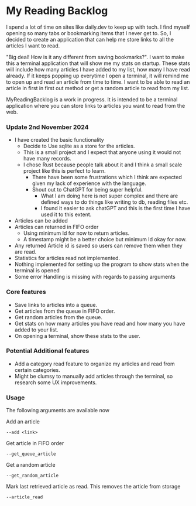 # My Reading Backlog
I spend a lot of time on sites like daily.dev to keep up with tech. I find myself opening so many tabs or bookmarking items that I never get to. So, I decided to create an application that can help me store links to all the articles I want to read. 

"Big deal! How is it any different from saving bookmarks?". 
I want to make this a terminal application that will show me my stats on startup. These stats will include how many articles I have added to my list, how many I have read already.
If it keeps popping up everytime I open a terminal, it will remind me to open up and read an article from time to time.
I want to be able to read an article in first in first out method or get a random article to read from my list.

MyReadingBacklog is a work in progress. It is intended to be a terminal application where you can store links to articles you want to read from the web.

### Update 2nd November 2024
- I have created the basic functionality
  - Decide to Use sqlite as a store for the articles.
  - This is a small project and I expect that anyone using it would not have many records.
  - I chose Rust because people talk about it and I think a small scale project like this is perfect to learn.
    - There have been some frustrations which I think are expected given my lack of experience with the language.
    - Shout out to ChatGPT for being super helpful.
      - What I am doing here is not super complex and there are defined ways to do things like writing to db, reading files etc.
      - I found it easier to ask chatGPT and this is the first time I have used it to this extent.
- Articles can be added
- Articles can returned in FIFO order
  - Using minimum Id for now to return articles.
  - A timestamp might be a better choice but minimum Id okay for now.
- Any returned Article id is saved so users can remove them when they are read.
- Statistics for articles read not implemented.
- Nothing implemented for setting up the program to show stats when the terminal is opened
- Some error Handling is missing with regards to passing arguments

### Core features
- Save links to articles into a queue.
- Get articles from the queue in FIFO order.
- Get random articles from the queue.
- Get stats on how many articles you have read and how many you have added to your list.
- On opening a terminal, show these stats to the user.

### Potential Additional features
- Add a category read feature to organize my articles and read from certain categories.
- Might be clumsy to manually add articles through the terminal, so research some UX improvements.

### Usage
The following arguments are available now

Add an article

```--add <link>```

Get article in FIFO order

```--get_queue_article```

Get a random article

```--get_random_article```

Mark last retrieved article as read. This removes the article from storage

```--article_read```

